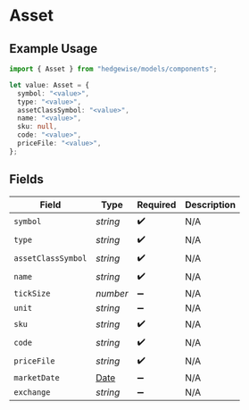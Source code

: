 # Asset

## Example Usage

```typescript
import { Asset } from "hedgewise/models/components";

let value: Asset = {
  symbol: "<value>",
  type: "<value>",
  assetClassSymbol: "<value>",
  name: "<value>",
  sku: null,
  code: "<value>",
  priceFile: "<value>",
};
```

## Fields

| Field                                                                                         | Type                                                                                          | Required                                                                                      | Description                                                                                   |
| --------------------------------------------------------------------------------------------- | --------------------------------------------------------------------------------------------- | --------------------------------------------------------------------------------------------- | --------------------------------------------------------------------------------------------- |
| `symbol`                                                                                      | *string*                                                                                      | :heavy_check_mark:                                                                            | N/A                                                                                           |
| `type`                                                                                        | *string*                                                                                      | :heavy_check_mark:                                                                            | N/A                                                                                           |
| `assetClassSymbol`                                                                            | *string*                                                                                      | :heavy_check_mark:                                                                            | N/A                                                                                           |
| `name`                                                                                        | *string*                                                                                      | :heavy_check_mark:                                                                            | N/A                                                                                           |
| `tickSize`                                                                                    | *number*                                                                                      | :heavy_minus_sign:                                                                            | N/A                                                                                           |
| `unit`                                                                                        | *string*                                                                                      | :heavy_minus_sign:                                                                            | N/A                                                                                           |
| `sku`                                                                                         | *string*                                                                                      | :heavy_check_mark:                                                                            | N/A                                                                                           |
| `code`                                                                                        | *string*                                                                                      | :heavy_check_mark:                                                                            | N/A                                                                                           |
| `priceFile`                                                                                   | *string*                                                                                      | :heavy_check_mark:                                                                            | N/A                                                                                           |
| `marketDate`                                                                                  | [Date](https://developer.mozilla.org/en-US/docs/Web/JavaScript/Reference/Global_Objects/Date) | :heavy_minus_sign:                                                                            | N/A                                                                                           |
| `exchange`                                                                                    | *string*                                                                                      | :heavy_minus_sign:                                                                            | N/A                                                                                           |